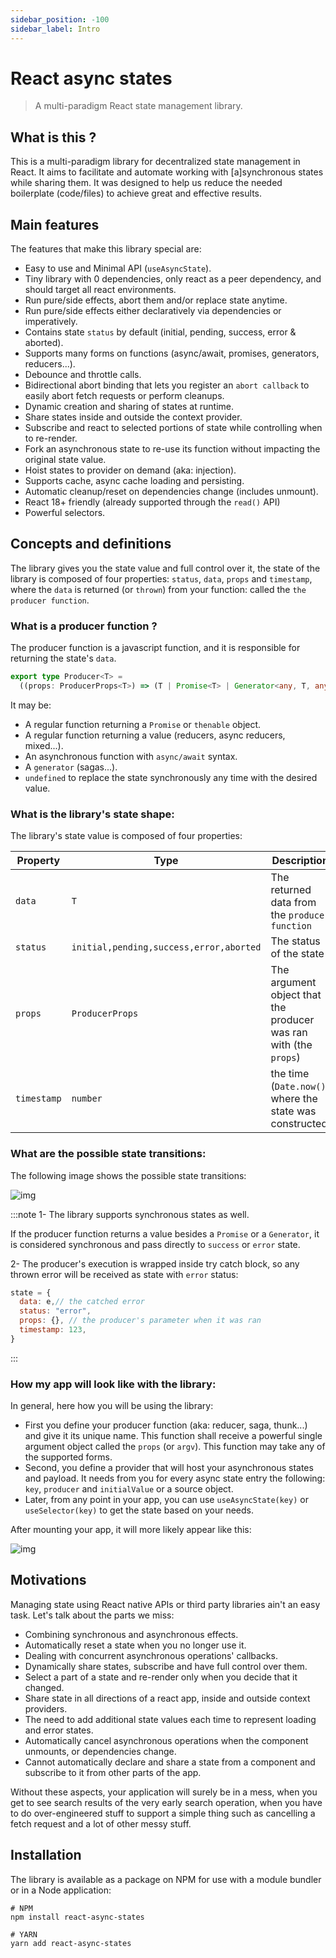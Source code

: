 ```yaml
---
sidebar_position: -100
sidebar_label: Intro
---
```

# React async states
> A multi-paradigm React state management library.

## What is this ?
This is a multi-paradigm library for decentralized state management in React.
It aims to facilitate and automate working with [a]synchronous states while sharing them.
It was designed to help us reduce the needed boilerplate (code/files)
to achieve great and effective results.

## Main features
The features that make this library special are:
- Easy to use and Minimal API (`useAsyncState`).
- Tiny library with 0 dependencies, only react as a peer dependency, 
  and should target all react environments.
- Run pure/side effects, abort them and/or replace state anytime.
- Run pure/side effects either declaratively via dependencies or imperatively.
- Contains state `status` by default (initial, pending, success, error & aborted).
- Supports many forms on functions (async/await, promises, generators, reducers...).
- Debounce and throttle calls.
- Bidirectional abort binding that lets you register an `abort callback` to 
  easily abort fetch requests or perform cleanups.
- Dynamic creation and sharing of states at runtime.
- Share states inside and outside the context provider.
- Subscribe and react to selected portions of state while 
  controlling when to re-render.
- Fork an asynchronous state to re-use its function without
  impacting the original state value.
- Hoist states to provider on demand (aka: injection).
- Supports cache, async cache loading and persisting.
- Automatic cleanup/reset on dependencies change (includes unmount).
- React 18+ friendly (already supported through the `read()` API)
- Powerful selectors.


## Concepts and definitions

The library gives you the state value and full control over it,
the state of the library is composed of four properties:
`status`, `data`, `props` and `timestamp`,
where the `data` is returned (or `thrown`) 
from your function: called the `the producer function`.

### What is a producer function ?
The producer function is a javascript function, and it is responsible for
returning the state's `data`.

```typescript
export type Producer<T> =
  ((props: ProducerProps<T>) => (T | Promise<T> | Generator<any, T, any>));
```

It may be:
- A regular function returning a `Promise` or `thenable` object.
- A regular function returning a value (reducers, async reducers, mixed...).
- An asynchronous function with `async/await` syntax.
- A `generator` (sagas...).
- `undefined` to replace the state synchronously any time with the desired value.

### What is the library's state shape:
The library's state value is composed of four properties:

| Property    | Type                                    | Description                                                      |
|-------------|-----------------------------------------|------------------------------------------------------------------|
| `data`      | `T`                                     | The returned data from the `producer function`                   |
| `status`    | `initial,pending,success,error,aborted` | The status of the state                                          |
| `props`     | `ProducerProps`                         | The argument object that the producer was ran with (the `props`) |
| `timestamp` | `number`                                | the time (`Date.now()`) where the state was constructed          |

### What are the possible state transitions:
The following image shows the possible state transitions:

![img](/img/state-transitions.png)

:::note
1- The library supports synchronous states as well.

If the producer function returns a value besides a `Promise` or a `Generator`,
it is considered synchronous and pass directly to `success` or `error` state.

2- The producer's execution is wrapped inside try catch block, so any thrown
error will be received as state with `error` status:
```javascript
state = {
  data: e,// the catched error
  status: "error",
  props: {}, // the producer's parameter when it was ran
  timestamp: 123,
}
```
:::

### How my app will look like with the library:
In general, here how you will be using the library:

- First you define your producer function (aka: reducer, saga, thunk...) 
  and give it its unique name. This function shall
  receive a powerful single argument object called the `props` (or `argv`).
  This function may take any of the supported forms.
- Second, you define a provider that will host your asynchronous states and payload.
  It needs from you for every async state entry the following:
  `key`, `producer` and `initialValue` or a source object.
- Later, from any point in your app, you can use `useAsyncState(key)`
  or `useSelector(key)` to get the state
  based on your needs.

After mounting your app, it will more likely appear like this:

![img](/img/provider-app.png)

## Motivations
Managing state using React native APIs or third party libraries ain't an easy 
task. Let's talk about the parts we miss:

- Combining synchronous and asynchronous effects.
- Automatically reset a state when you no longer use it.
- Dealing with concurrent asynchronous operations' callbacks.
- Dynamically share states, subscribe and have full control over them.
- Select a part of a state and re-render only when you decide that it changed.
- Share state in all directions of a react app, inside and outside context providers.
- The need to add additional state values each time to represent loading and error states.
- Automatically cancel asynchronous operations when the component unmounts, or dependencies change.
- Cannot automatically declare and share a state from a component and subscribe to it from other parts of the app.

Without these aspects, your application will surely be in a mess, when you get
to see search results of the very early search operation, when you have to do
over-engineered stuff to support a simple thing such as cancelling a fetch request
and a lot of other messy stuff.

## Installation
The library is available as a package on NPM for use with a module bundler or in a Node application:

```shell
# NPM
npm install react-async-states

# YARN
yarn add react-async-states
```
